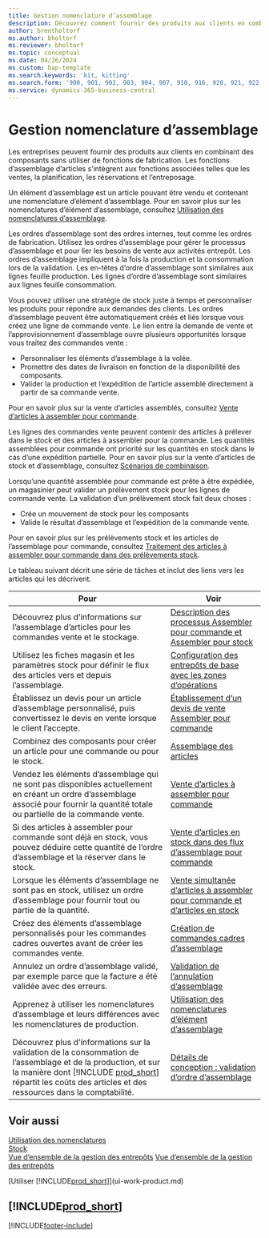 ```yaml
---
title: Gestion nomenclature d’assemblage
description: Découvrez comment fournir des produits aux clients en combinant des composants dans des processus simples sans utiliser de fonctions de fabrication.
author: brentholtorf
ms.author: bholtorf
ms.reviewer: bholtorf
ms.topic: conceptual
ms.date: 04/26/2024
ms.custom: bap-template
ms.search.keywords: 'kit, kitting'
ms.search.form: '900, 901, 902, 903, 904, 907, 910, 916, 920, 921, 922, 923, 940, 941, 942, 930, 931, 932, 914, 915, 905'
ms.service: dynamics-365-business-central
---
```

# Gestion nomenclature d’assemblage

Les entreprises peuvent fournir des produits aux clients en combinant des composants sans utiliser de fonctions de fabrication. Les fonctions d’assemblage d’articles s’intègrent aux fonctions associées telles que les ventes, la planification, les réservations et l’entreposage.  

Un élément d’assemblage est un article pouvant être vendu et contenant une nomenclature d’élément d’assemblage. Pour en savoir plus sur les nomenclatures d’élément d’assemblage, consultez [Utilisation des nomenclatures d’assemblage](assembly-how-work-assembly-boms.md).

Les ordres d’assemblage sont des ordres internes, tout comme les ordres de fabrication. Utilisez les ordres d’assemblage pour gérer le processus d’assemblage et pour lier les besoins de vente aux activités entrepôt. Les ordres d’assemblage impliquent à la fois la production et la consommation lors de la validation. Les en-têtes d’ordre d’assemblage sont similaires aux lignes feuille production. Les lignes d’ordre d’assemblage sont similaires aux lignes feuille consommation.  

Vous pouvez utiliser une stratégie de stock juste à temps et personnaliser les produits pour répondre aux demandes des clients. Les ordres d’assemblage peuvent être automatiquement créés et liés lorsque vous créez une ligne de commande vente. Le lien entre la demande de vente et l’approvisionnement d’assemblage ouvre plusieurs opportunités lorsque vous traitez des commandes vente :

* Personnaliser les éléments d’assemblage à la volée.
* Promettre des dates de livraison en fonction de la disponibilité des composants.
* Valider la production et l’expédition de l’article assemblé directement à partir de sa commande vente.

Pour en savoir plus sur la vente d’articles assemblés, consultez [Vente d’articles à assembler pour commande](assembly-how-to-sell-items-assembled-to-order.md).  

Les lignes des commandes vente peuvent contenir des articles à prélever dans le stock et des articles à assembler pour la commande. Les quantités assemblées pour commande ont priorité sur les quantités en stock dans le cas d’une expédition partielle. Pour en savoir plus sur la vente d’articles de stock et d’assemblage, consultez [Scénarios de combinaison](assembly-assemble-to-order-or-assemble-to-stock.md#combination-scenarios).  

Lorsqu’une quantité assemblée pour commande est prête à être expédiée, un magasinier peut valider un prélèvement stock pour les lignes de commande vente. La validation d’un prélèvement stock fait deux choses :

* Crée un mouvement de stock pour les composants
* Valide le résultat d’assemblage et l’expédition de la commande vente.

Pour en savoir plus sur les prélèvements stock et les articles de l’assemblage pour commande, consultez [Traitement des articles à assembler pour commande dans des prélèvements stock](warehouse-how-to-pick-items-with-inventory-picks.md#handling-assemble-to-order-items-with-inventory-picks).

Le tableau suivant décrit une série de tâches et inclut des liens vers les articles qui les décrivent.

|**Pour**|**Voir**|  
|------------|-------------|  
|Découvrez plus d’informations sur l’assemblage d’articles pour les commandes vente et le stockage.|[Description des processus Assembler pour commande et Assembler pour stock](assembly-assemble-to-order-or-assemble-to-stock.md)|
|Utilisez les fiches magasin et les paramètres stock pour définir le flux des articles vers et depuis l’assemblage.|[Configuration des entrepôts de base avec les zones d’opérations](warehouse-how-to-set-up-basic-warehouses-with-operations-areas.md)|
|Établissez un devis pour un article d’assemblage personnalisé, puis convertissez le devis en vente lorsque le client l’accepte.|[Établissement d’un devis de vente Assembler pour commande](assembly-how-to-quote-an-assemble-to-order-sale.md)|
|Combinez des composants pour créer un article pour une commande ou pour le stock.|[Assemblage des articles](assembly-how-to-assemble-items.md)|  
|Vendez les éléments d’assemblage qui ne sont pas disponibles actuellement en créant un ordre d’assemblage associé pour fournir la quantité totale ou partielle de la commande vente.|[Vente d’articles à assembler pour commande](assembly-how-to-sell-items-assembled-to-order.md)|
|Si des articles à assembler pour commande sont déjà en stock, vous pouvez déduire cette quantité de l’ordre d’assemblage et la réserver dans le stock.|[Vente d’articles en stock dans des flux d’assemblage pour commande](assembly-how-to-sell-inventory-items-in-assemble-to-order-flows.md)|  
|Lorsque les éléments d’assemblage ne sont pas en stock, utilisez un ordre d’assemblage pour fournir tout ou partie de la quantité.|[Vente simultanée d’articles à assembler pour commande et d’articles en stock](assembly-how-to-sell-assemble-to-order-items-and-inventory-items-together.md)|
|Créez des éléments d’assemblage personnalisés pour les commandes cadres ouvertes avant de créer les commandes vente.|[Création de commandes cadres d’assemblage](assembly-how-to-create-blanket-assembly-orders.md)|
|Annulez un ordre d’assemblage validé, par exemple parce que la facture a été validée avec des erreurs.|[Validation de l’annulation d’assemblage](assembly-how-to-undo-assembly-posting.md)|
|Apprenez à utiliser les nomenclatures d’assemblage et leurs différences avec les nomenclatures de production.|[Utilisation des nomenclatures d’élément d’assemblage](assembly-how-work-assembly-boms.md)|
|Découvrez plus d’informations sur la validation de la consommation de l’assemblage et de la production, et sur la manière dont [!INCLUDE [prod_short](includes/prod_short.md)] répartit les coûts des articles et des ressources dans la comptabilité.|[Détails de conception : validation d’ordre d’assemblage](design-details-assembly-order-posting.md)|  

## Voir aussi

[Utilisation des nomenclatures](inventory-how-work-BOMs.md)  
[Stock](inventory-manage-inventory.md)  
[Vue d’ensemble de la gestion des entrepôts](design-details-warehouse-management.md)
[Vue d’ensemble de la gestion des entrepôts](design-details-supply-planning.md)  
<!-- [Walkthrough: Planning Supplies Manually](walkthrough-planning-supplies-manually.md)   -->
<!-- [Walkthrough: Selling, Assembling, and Shipping Kits](walkthrough-selling-assembling-and-shipping-kits.md)   -->
[Utiliser [!INCLUDE[prod_short](includes/prod_short.md)]](ui-work-product.md)  

## [!INCLUDE[prod_short](includes/free_trial_md.md)]  

[!INCLUDE[footer-include](includes/footer-banner.md)]
